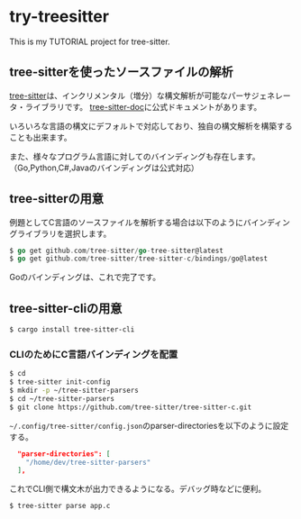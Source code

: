 # try-treesitter

This is my TUTORIAL project for tree-sitter.

## tree-sitterを使ったソースファイルの解析

[tree-sitter](https://github.com/tree-sitter/tree-sitter)は、インクリメンタル（増分）な構文解析が可能なパーサジェネレータ・ライブラリです。
[tree-sitter-doc](https://tree-sitter.github.io/tree-sitter/)に公式ドキュメントがあります。

いろいろな言語の構文にデフォルトで対応しており、独自の構文解析を構築することも出来ます。

また、様々なプログラム言語に対してのバインディングも存在します。（Go,Python,C#,Javaのバインディングは公式対応）

## tree-sitterの用意

例題としてC言語のソースファイルを解析する場合は以下のようにバインディングライブラリを選択します。

```go
$ go get github.com/tree-sitter/go-tree-sitter@latest
$ go get github.com/tree-sitter/tree-sitter-c/bindings/go@latest
```

Goのバインディングは、これで完了です。

## tree-sitter-cliの用意

```sh
$ cargo install tree-sitter-cli
```

### CLIのためにC言語バインディングを配置

```sh
$ cd
$ tree-sitter init-config
$ mkdir -p ~/tree-sitter-parsers
$ cd ~/tree-sitter-parsers
$ git clone https://github.com/tree-sitter/tree-sitter-c.git
```

```~/.config/tree-sitter/config.json```のparser-directoriesを以下のように設定する。

```json
  "parser-directories": [
    "/home/dev/tree-sitter-parsers"
  ],
```

これでCLI側で構文木が出力できるようになる。デバッグ時などに便利。

```sh
$ tree-sitter parse app.c
```

